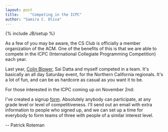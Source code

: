 ```yaml
---
layout: post
title:     "Competing in the ICPC"
author: "Samira C. Oliva"
---
```



{% include JB/setup %}

As a few of you may be aware, the CS Club is officially a member organization of the ACM. One of the benefits of this is that we are able to compete in the ICPC (International Collegiate Programming Competition) each year.

Last year, [Colin Blower](https://www.facebook.com/colin.blower.5?directed_target_id=17292528133), Sai Datta and myself competed in a team. It's basically an all day Saturday event, for the Northern California regionals. It's a lot of fun, and can be as hardcore as casual as you want it to be.

For those interested in the ICPC coming up on November 2nd:

I've created a signup [form](https://docs.google.com/forms/d/1hR6gRxn2r5T2GPHScUm7h3Dx3xU0ioDHN7VGOk42t-o/viewform). Absolutely anybody can participate, at any grade level or level of competitiveness. I'll send out an email with extra information to people who signed up, and we can set up a time for everybody to form teams of three with people of a similar interest level.

-- Patrick Roteman

